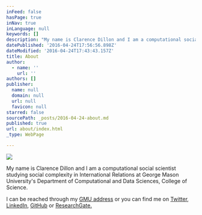```yaml
---
inFeed: false
hasPage: true
inNav: true
inLanguage: null
keywords: []
description: "My name is Clarence Dillon and I am a computational social scientist studying social complexity in International Relations at George Mason University's Department of Computational and Data Sciences, College of Science. "
datePublished: '2016-04-24T17:56:56.898Z'
dateModified: '2016-04-24T17:43:43.157Z'
title: About
author:
  - name: ''
    url: ''
authors: []
publisher:
  name: null
  domain: null
  url: null
  favicon: null
starred: false
sourcePath: _posts/2016-04-24-about.md
published: true
url: about/index.html
_type: WebPage

---
```

![](https://s3-us-west-2.amazonaws.com/the-grid-img/p/9d982793ae5a13274bc6ce9639deeb30eeeb656f.jpg)

My name is Clarence Dillon and I am a computational social scientist studying social complexity in International Relations at George Mason University's Department of Computational and Data Sciences, College of Science. 

I can be reached through my [GMU address][0] or you can find me on [Twitter][1], [LinkedIn][2], [GitHub][3] or [ResearchGate. ][4]

[0]: mailto:cdillon2@gmu.edu
[1]: https://twitter.com/CWDillon
[2]: https://www.linkedin.com/in/cwdillon
[3]: https://github.com/usuallycwdillon
[4]: researchgate.net/profile/Clarence_Dillon